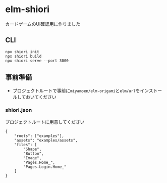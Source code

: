 # elm-shiori

カードゲームのUI確認用に作りました

## CLI

```
npx shiori init
npx shiori build
npx shiori serve --port 3000
```

## 事前準備

- プロジェクトルートで事前に`miyamoen/elm-origami`と`elm/url`をインストールしておいてください

### shiori.json

プロジェクトルートに用意してください

```
{
    "roots": ["examples"],
    "assets": "examples/assets",
    "files": [
        "Shape",
        "Button",
        "Image",
        "Pages.Home_",
        "Pages.Login.Home_"
    ]
}
```
